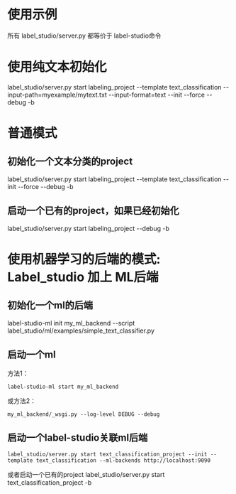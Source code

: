 # 使用示例
所有 label_studio/server.py 都等价于 label-studio命令

# 使用纯文本初始化
label_studio/server.py start labeling_project --template text_classification --input-path=myexample/mytext.txt --input-format=text --init --force --debug -b

# 普通模式

## 初始化一个文本分类的project
label_studio/server.py start labeling_project --template text_classification --init --force --debug -b

## 启动一个已有的project，如果已经初始化
label_studio/server.py start labeling_project --debug -b

# 使用机器学习的后端的模式: Label_studio 加上 ML后端

## 初始化一个ml的后端
label-studio-ml init my_ml_backend --script label_studio/ml/examples/simple_text_classifier.py

## 启动一个ml
方法1：
```buildoutcfg
label-studio-ml start my_ml_backend
```
或方法2：
```buildoutcfg
my_ml_backend/_wsgi.py --log-level DEBUG --debug
```

## 启动一个label-studio关联ml后端
```
label_studio/server.py start text_classification_project --init --template text_classification --ml-backends http://localhost:9090
```
或者启动一个已有的project
label_studio/server.py  start text_classification_project -b
